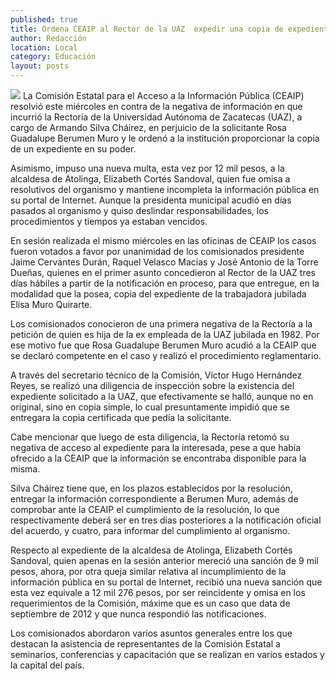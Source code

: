 ```yaml
---
published: true
title: Ordena CEAIP al Rector de la UAZ  expedir una copia de expediente
author: Redacción
location: Local
category: Educación
layout: posts
---
```


![](http://i.imgur.com/Fe9cX1Sm.jpg)
La Comisión Estatal para el Acceso a la Información Pública (CEAIP) resolvió este miércoles en contra de la negativa de información en que incurrió la Rectoría de la Universidad Autónoma de Zacatecas (UAZ), a cargo de Armando Silva Cháirez,  en perjuicio de la solicitante Rosa Guadalupe Berumen Muro y le ordenó a la institución proporcionar la copia de un expediente en su poder.

Asimismo, impuso una nueva multa, esta vez por 12 mil pesos, a la alcaldesa de Atolinga, Elizabeth Cortés Sandoval, quien fue omisa a resolutivos del organismo y mantiene incompleta la información pública en su portal de Internet. Aunque la presidenta municipal acudió en días pasados al organismo y quiso deslindar responsabilidades, los procedimientos y tiempos ya estaban vencidos.

En sesión realizada el mismo miércoles en las oficinas de CEAIP los casos fueron votados a favor por unanimidad de los comisionados presidente Jaime Cervantes Durán, Raquel Velasco Macías y José Antonio de la Torre Dueñas, quienes en el primer asunto concedieron al Rector de la UAZ tres días hábiles a partir de la notificación en proceso, para que entregue, en la modalidad que la posea, copia del expediente de la trabajadora jubilada Elisa Muro Quirarte.

Los comisionados conocieron de una primera negativa de la Rectoría a la petición de quien es hija de la ex empleada de la UAZ jubilada en 1982. Por ese motivo fue que Rosa Guadalupe Berumen Muro acudió a la CEAIP que se declaró competente en el caso y realizó el procedimiento reglamentario.

A través del secretario técnico de la Comisión, Víctor Hugo Hernández Reyes, se realizó una diligencia de inspección sobre la existencia del expediente solicitado a la UAZ, que efectivamente se halló, aunque no en original, sino en copia simple, lo cual presuntamente impidió que se entregara la copia certificada que pedía la solicitante.

Cabe mencionar que luego de esta diligencia, la Rectoría retomó su  negativa de acceso al expediente para la interesada, pese a que había ofrecido a la CEAIP que la información se encontraba disponible para la misma.

Silva Cháirez tiene que, en los plazos establecidos por la resolución, entregar la información correspondiente a Berumen Muro, además de comprobar ante la CEAIP el cumplimiento de la resolución, lo que respectivamente deberá ser en tres días posteriores a la notificación oficial del acuerdo, y cuatro, para informar del cumplimiento al organismo.

Respecto al expediente de la alcaldesa de Atolinga, Elizabeth Cortés Sandoval, quien apenas en la sesión anterior mereció una sanción de 9 mil pesos, ahora, por otra queja similar relativa al incumplimiento de la información pública en su portal de Internet, recibió una nueva sanción que esta vez equivale a  12 mil 276 pesos, por ser reincidente y omisa en los requerimientos de la Comisión, máxime que es un caso que data de septiembre de 2012 y que nunca respondió las notificaciones.

Los comisionados abordaron varios asuntos generales entre los que destacan la asistencia de representantes de la Comisión Estatal a  seminarios, conferencias y capacitación que se realizan en varios estados y la capital del país.
